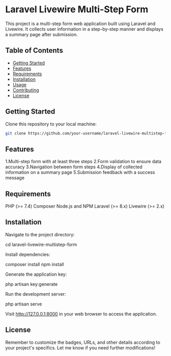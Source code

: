 # Laravel Livewire Multi-Step Form

This project is a multi-step form web application built using Laravel and Livewire. It collects user information in a step-by-step manner and displays a summary page after submission.

## Table of Contents

-   [Getting Started](#getting-started)
-   [Features](#features)
-   [Requirements](#requirements)
-   [Installation](#installation)
-   [Usage](#usage)
-   [Contributing](#contributing)
-   [License](#license)

## Getting Started

Clone this repository to your local machine:

```bash
git clone https://github.com/your-username/laravel-livewire-multistep-form.git
```

## Features

1.Multi-step form with at least three steps
2.Form validation to ensure data accuracy
3.Navigation between form steps
4.Display of collected information on a summary page
5.Submission feedback with a success message

## Requirements

PHP (>= 7.4)
Composer
Node.js and NPM
Laravel (>= 8.x)
Livewire (>= 2.x)

## Installation

Navigate to the project directory:

cd laravel-livewire-multistep-form

Install dependencies:

composer install
npm install

Generate the application key:

php artisan key:generate

Run the development server:

php artisan serve

Visit http://127.0.0.1:8000 in your web browser to access the application.

## License

Remember to customize the badges, URLs, and other details according to your project's specifics. Let me know if you need further modifications!
